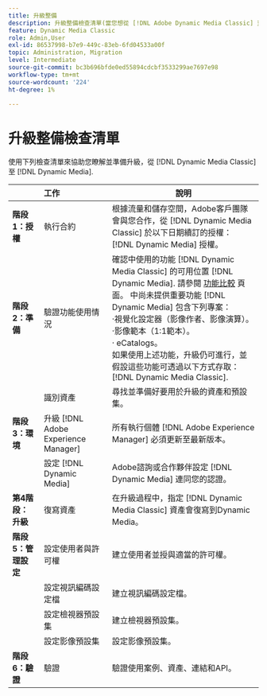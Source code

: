 ```yaml
---
title: 升級整備
description: 升級整備檢查清單(當您想從 [!DNL Adobe Dynamic Media Classic] 至 [!DNL Dynamic Media] 於 [!DNL Adobe Experience Manager].
feature: Dynamic Media Classic
role: Admin,User
exl-id: 86537998-b7e9-449c-83eb-6fd04533a00f
topic: Administration, Migration
level: Intermediate
source-git-commit: bc3b696bfde0ed55894cdcbf3533299ae7697e98
workflow-type: tm+mt
source-wordcount: '224'
ht-degree: 1%

---
```


# 升級整備檢查清單

使用下列檢查清單來協助您瞭解並準備升級，從 [!DNL Dynamic Media Classic] 至 [!DNL Dynamic Media].

|  | 工作 | 說明 |
| :--- | :--- | --- |
| **階段1：授權** | 執行合約 | 根據流量和儲存空間，Adobe客戶團隊會與您合作，從 [!DNL Dynamic Media Classic] 於以下日期續訂的授權： [!DNL Dynamic Media] 授權。 |
| **階段2：準備** | 驗證功能使用情況 | 確認中使用的功能 [!DNL Dynamic Media Classic] 的可用位置 [!DNL Dynamic Media]. 請參閱 [功能比較](/help/using/upgrade-feature-comparison.md) 頁面。 中尚未提供重要功能 [!DNL Dynamic Media] 包含下列專案：<br>·視覺化設定器（影像作者、影像演算）。<br>·影像範本（1:1範本）。<br>· eCatalogs。<br>如果使用上述功能，升級仍可進行，並假設這些功能可透過以下方式存取： [!DNL Dynamic Media Classic]. |
|   | 識別資產 | 尋找並準備好要用於升級的資產和預設集。 |
| **階段3：環境** | 升級 [!DNL Adobe Experience Manager] | 所有執行個體 [!DNL Adobe Experience Manager] 必須更新至最新版本。 |
|   | 設定 [!DNL Dynamic Media] | Adobe諮詢或合作夥伴設定 [!DNL Dynamic Media] 連同您的認證。 |
| **第4階段：升級** | 復寫資產 | 在升級過程中，指定 [!DNL Dynamic Media Classic] 資產會復寫到Dynamic Media。 |
| **階段5：管理設定** | 設定使用者與許可權 | 建立使用者並授與適當的許可權。 |
|   | 設定視訊編碼設定檔 | 建立視訊編碼設定檔。 |
|   | 設定檢視器預設集 | 建立檢視器預設集。 |
|   | 設定影像預設集 | 設定影像預設集。 |
| **階段6：驗證** | 驗證 | 驗證使用案例、資產、連結和API。 |
